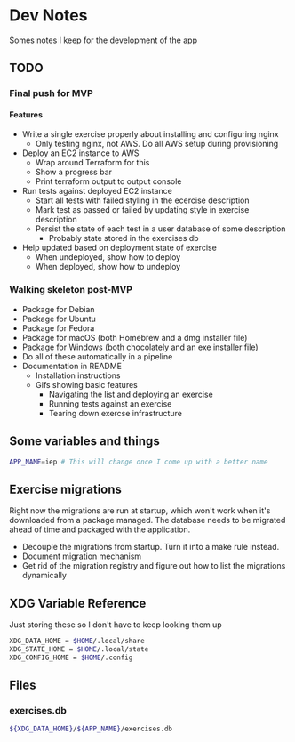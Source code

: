 # Dev Notes

Somes notes I keep for the development of the app

## TODO

### Final push for MVP

#### Features

- Write a single exercise properly about installing and configuring nginx
  - Only testing nginx, not AWS. Do all AWS setup during provisioning
- Deploy an EC2 instance to AWS
  - Wrap around Terraform for this
  - Show a progress bar
  - Print terraform output to output console
- Run tests against deployed EC2 instance
  - Start all tests with failed styling in the ecercise description
  - Mark test as passed or failed by updating style in exercise description
  - Persist the state of each test in a user database of some description
    - Probably state stored in the exercises db
- Help updated based on deployment state of exercise
  - When undeployed, show how to deploy
  - When deployed, show how to undeploy

### Walking skeleton post-MVP

- Package for Debian
- Package for Ubuntu
- Package for Fedora
- Package for macOS (both Homebrew and a dmg installer file)
- Package for Windows (both chocolately and an exe installer file)
- Do all of these automatically in a pipeline
- Documentation in README
  - Installation instructions
  - Gifs showing basic features
    - Navigating the list and deploying an exercise
    - Running tests against an exercise
    - Tearing down exercse infrastructure

## Some variables and things

```sh
APP_NAME=iep # This will change once I come up with a better name
```

## Exercise migrations

Right now the migrations are run at startup, which won't work when it's
downloaded from a package managed. The database needs to be migrated ahead of
time and packaged with the application.

- Decouple the migrations from startup. Turn it into a make rule instead.
- Document migration mechanism
- Get rid of the migration registry and figure out how to list the migrations
  dynamically

## XDG Variable Reference

Just storing these so I don't have to keep looking them up

```sh
XDG_DATA_HOME = $HOME/.local/share
XDG_STATE_HOME = $HOME/.local/state
XDG_CONFIG_HOME = $HOME/.config
```

## Files

### exercises.db

```sh
${XDG_DATA_HOME}/${APP_NAME}/exercises.db
```
